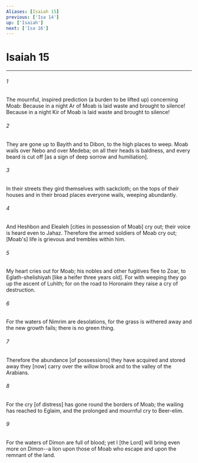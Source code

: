 ```yaml
---
Aliases: [Isaiah 15]
previous: ['Isa 14']
up: ['Isaiah']
next: ['Isa 16']
---
```

# Isaiah 15

***














###### 1 






The mournful, inspired prediction (a burden to be lifted up) concerning Moab: Because in a night Ar of Moab is laid waste and brought to silence! Because in a night Kir of Moab is laid waste and brought to silence! 













###### 2 






They are gone up to Bayith and to Dibon, to the high places to weep. Moab wails over Nebo and over Medeba; on all their heads is baldness, and every beard is cut off [as a sign of deep sorrow and humiliation]. 













###### 3 






In their streets they gird themselves with sackcloth; on the tops of their houses and in their broad places everyone wails, weeping abundantly. 













###### 4 






And Heshbon and Elealeh [cities in possession of Moab] cry out; their voice is heard even to Jahaz. Therefore the armed soldiers of Moab cry out; [Moab's] life is grievous and trembles within him. 













###### 5 






My heart cries out for Moab; his nobles and other fugitives flee to Zoar, to Eglath-shelishiyah [like a heifer three years old]. For with weeping they go up the ascent of Luhith; for on the road to Horonaim they raise a cry of destruction. 













###### 6 






For the waters of Nimrim are desolations, for the grass is withered away and the new growth fails; there is no green thing. 













###### 7 






Therefore the abundance [of possessions] they have acquired and stored away they [now] carry over the willow brook and to the valley of the Arabians. 













###### 8 






For the cry [of distress] has gone round the borders of Moab; the wailing has reached to Eglaim, and the prolonged and mournful cry to Beer-elim. 













###### 9 






For the waters of Dimon are full of blood; yet I [the Lord] will bring even more on Dimon--a lion upon those of Moab who escape and upon the remnant of the land.
